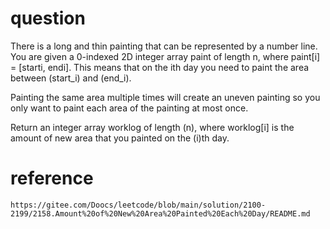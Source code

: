 # question
There is a long and thin painting that can be represented by a number line. You are given a 0-indexed 2D integer array paint of length n, where paint[i] = [starti, endi]. This means that on the ith day you need to paint the area between \(start_i\) and \(end_i\).

Painting the same area multiple times will create an uneven painting so you only want to paint each area of the painting at most once.

Return an integer array worklog of length \(n\), where worklog[i] is the amount of new area that you painted on the \(i\)th day.

# reference
```
https://gitee.com/Doocs/leetcode/blob/main/solution/2100-2199/2158.Amount%20of%20New%20Area%20Painted%20Each%20Day/README.md
```